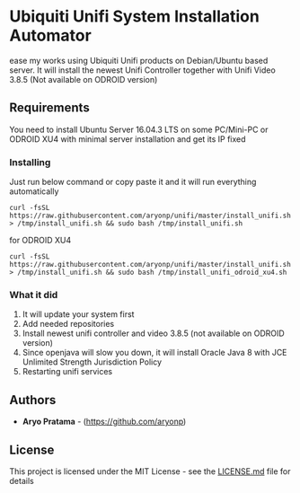 # Ubiquiti Unifi System Installation Automator

ease my works using Ubiquiti Unifi products on Debian/Ubuntu based server.
It will install the newest Unifi Controller together with Unifi Video 3.8.5 (Not available on ODROID version)

## Requirements

You need to install Ubuntu Server 16.04.3 LTS on some PC/Mini-PC or ODROID XU4 with minimal server installation and get its IP fixed


### Installing

Just run below command or copy paste it and it will run everything automatically

```
curl -fsSL https://raw.githubusercontent.com/aryonp/unifi/master/install_unifi.sh > /tmp/install_unifi.sh && sudo bash /tmp/install_unifi.sh

```

for ODROID XU4

```
curl -fsSL https://raw.githubusercontent.com/aryonp/unifi/master/install_unifi.sh > /tmp/install_unifi.sh && sudo bash /tmp/install_unifi_odroid_xu4.sh

```

### What it did

1. It will update your system first
2. Add needed repositories
3. Install newest unifi controller and video 3.8.5 (not available on ODROID version)
4. Since openjava will slow you down, it will install Oracle Java 8 with JCE Unlimited Strength Jurisdiction Policy
5. Restarting unifi services

## Authors

* **Aryo Pratama** - (https://github.com/aryonp)

## License

This project is licensed under the MIT License - see the [LICENSE.md](LICENSE.md) file for details

